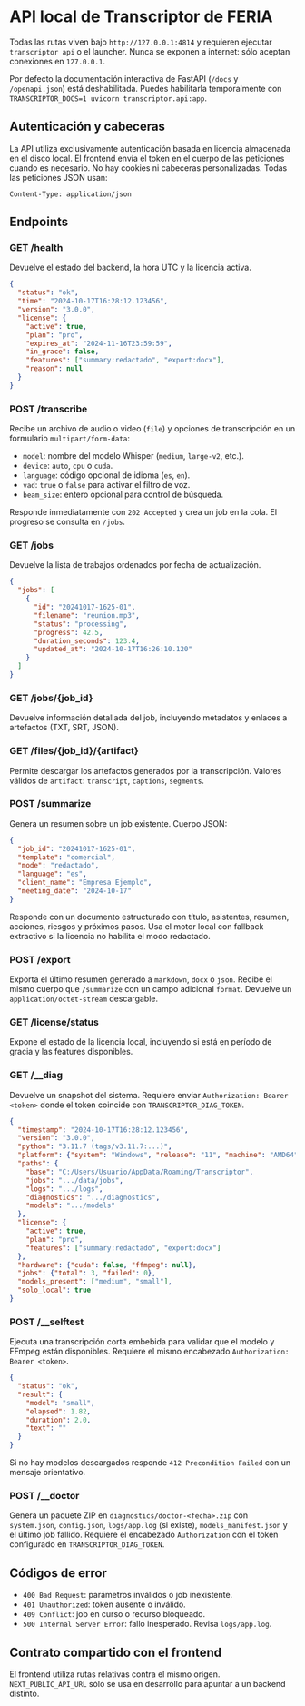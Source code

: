 # API local de Transcriptor de FERIA

Todas las rutas viven bajo `http://127.0.0.1:4814` y requieren ejecutar `transcriptor api` o el launcher.
Nunca se exponen a internet: sólo aceptan conexiones en `127.0.0.1`.

Por defecto la documentación interactiva de FastAPI (`/docs` y `/openapi.json`) está deshabilitada. Puedes habilitarla temporalmente con `TRANSCRIPTOR_DOCS=1 uvicorn transcriptor.api:app`.

## Autenticación y cabeceras

La API utiliza exclusivamente autenticación basada en licencia almacenada en el disco local. El frontend envía el token en el cuerpo
de las peticiones cuando es necesario. No hay cookies ni cabeceras personalizadas. Todas las peticiones JSON usan:

```
Content-Type: application/json
```

## Endpoints

### GET /health

Devuelve el estado del backend, la hora UTC y la licencia activa.

```json
{
  "status": "ok",
  "time": "2024-10-17T16:28:12.123456",
  "version": "3.0.0",
  "license": {
    "active": true,
    "plan": "pro",
    "expires_at": "2024-11-16T23:59:59",
    "in_grace": false,
    "features": ["summary:redactado", "export:docx"],
    "reason": null
  }
}
```

### POST /transcribe

Recibe un archivo de audio o video (`file`) y opciones de transcripción en un formulario `multipart/form-data`:

- `model`: nombre del modelo Whisper (`medium`, `large-v2`, etc.).
- `device`: `auto`, `cpu` o `cuda`.
- `language`: código opcional de idioma (`es`, `en`).
- `vad`: `true` o `false` para activar el filtro de voz.
- `beam_size`: entero opcional para control de búsqueda.

Responde inmediatamente con `202 Accepted` y crea un job en la cola. El progreso se consulta en `/jobs`.

### GET /jobs

Devuelve la lista de trabajos ordenados por fecha de actualización.

```json
{
  "jobs": [
    {
      "id": "20241017-1625-01",
      "filename": "reunion.mp3",
      "status": "processing",
      "progress": 42.5,
      "duration_seconds": 123.4,
      "updated_at": "2024-10-17T16:26:10.120"
    }
  ]
}
```

### GET /jobs/{job_id}

Devuelve información detallada del job, incluyendo metadatos y enlaces a artefactos (TXT, SRT, JSON).

### GET /files/{job_id}/{artifact}

Permite descargar los artefactos generados por la transcripción.
Valores válidos de `artifact`: `transcript`, `captions`, `segments`.

### POST /summarize

Genera un resumen sobre un job existente. Cuerpo JSON:

```json
{
  "job_id": "20241017-1625-01",
  "template": "comercial",
  "mode": "redactado",
  "language": "es",
  "client_name": "Empresa Ejemplo",
  "meeting_date": "2024-10-17"
}
```

Responde con un documento estructurado con título, asistentes, resumen, acciones, riesgos y próximos pasos. Usa el motor local
con fallback extractivo si la licencia no habilita el modo redactado.

### POST /export

Exporta el último resumen generado a `markdown`, `docx` o `json`. Recibe el mismo cuerpo que `/summarize` con un campo adicional `format`.
Devuelve un `application/octet-stream` descargable.

### GET /license/status

Expone el estado de la licencia local, incluyendo si está en período de gracia y las features disponibles.

### GET /__diag

Devuelve un snapshot del sistema. Requiere enviar `Authorization: Bearer <token>` donde el token coincide con `TRANSCRIPTOR_DIAG_TOKEN`.

```json
{
  "timestamp": "2024-10-17T16:28:12.123456",
  "version": "3.0.0",
  "python": "3.11.7 (tags/v3.11.7:...)",
  "platform": {"system": "Windows", "release": "11", "machine": "AMD64"},
  "paths": {
    "base": "C:/Users/Usuario/AppData/Roaming/Transcriptor",
    "jobs": ".../data/jobs",
    "logs": ".../logs",
    "diagnostics": ".../diagnostics",
    "models": ".../models"
  },
  "license": {
    "active": true,
    "plan": "pro",
    "features": ["summary:redactado", "export:docx"]
  },
  "hardware": {"cuda": false, "ffmpeg": null},
  "jobs": {"total": 3, "failed": 0},
  "models_present": ["medium", "small"],
  "solo_local": true
}
```

### POST /__selftest

Ejecuta una transcripción corta embebida para validar que el modelo y FFmpeg están disponibles. Requiere el mismo encabezado `Authorization: Bearer <token>`.

```json
{
  "status": "ok",
  "result": {
    "model": "small",
    "elapsed": 1.82,
    "duration": 2.0,
    "text": ""
  }
}
```

Si no hay modelos descargados responde `412 Precondition Failed` con un mensaje orientativo.

### POST /__doctor

Genera un paquete ZIP en `diagnostics/doctor-<fecha>.zip` con `system.json`, `config.json`, `logs/app.log` (si existe), `models_manifest.json` y el último job fallido. Requiere el encabezado `Authorization` con el token configurado en `TRANSCRIPTOR_DIAG_TOKEN`.

## Códigos de error

- `400 Bad Request`: parámetros inválidos o job inexistente.
- `401 Unauthorized`: token ausente o inválido.
- `409 Conflict`: job en curso o recurso bloqueado.
- `500 Internal Server Error`: fallo inesperado. Revisa `logs/app.log`.

## Contrato compartido con el frontend

El frontend utiliza rutas relativas contra el mismo origen. `NEXT_PUBLIC_API_URL` sólo se usa en desarrollo para apuntar a un backend distinto.
